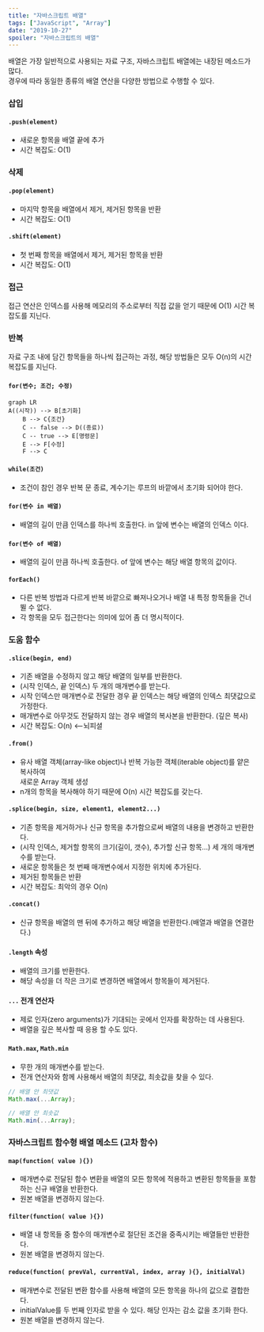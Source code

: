 ```yaml
---
title: "자바스크립트 배열"
tags: ["JavaScript", "Array"]
date: "2019-10-27"
spoiler: "자바스크립트의 배열"
---
```


배열은 가장 일반적으로 사용되는 자료 구조, 자바스크립트 배열에는 내장된 메소드가 많다.  
경우에 따라 동일한 종류의 배열 연산을 다양한 방법으로 수행할 수 있다.

### 삽입

#### `.push(element)`
  - 새로운 항목을 배열 끝에 추가
  - 시간 복잡도: O(1)

### 삭제

#### `.pop(element)`
  - 마지막 항목을 배열에서 제거, 제거된 항목을 반환
  - 시간 복잡도: O(1)

#### `.shift(element)`
  - 첫 번째 항목을 배열에서 제거, 제거된 항목을 반환
  - 시간 복잡도: O(1)

### 접근
접근 연산은 인덱스를 사용해 메모리의 주소로부터 직접 값을 얻기 때문에 O(1) 시간 복잡도를 지닌다.

### 반복
자료 구조 내에 담긴 항목들을 하나씩 접근하는 과정, 해당 방법들은 모두 O(n)의 시간 복잡도를 지닌다.


#### `for(변수; 조건; 수정)`
```mermaid
graph LR
A((시작)) --> B[초기화]
    B --> C{조건}
    C -- false --> D((종료))
    C -- true --> E[명령문] 
    E --> F[수정]
    F --> C
```

#### `while(조건)`
- 조건이 참인 경우 반복 문 종료, 계수기는 루프의 바깥에서 초기화 되어야 한다.

#### `for(변수 in 배열)`
- 배열의 길이 만큼 인덱스를 하나씩 호출한다. in 앞에 변수는 배열의 인덱스 이다.

#### `for(변수 of 배열)`
- 배열의 길이 만큼 하나씩 호출한다. of 앞에 변수는 해당 배열 항목의 값이다.

#### `forEach()`
- 다른 반복 방법과 다르게 반복 바깥으로 빠져나오거나 배열 내 특정 항목들을 건너뛸 수 없다.  
- 각 항목을 모두 접근한다는 의미에 있어 좀 더 명시적이다.



### 도움 함수  

#### `.slice(begin, end)`
- 기존 배열을 수정하지 않고 해당 배열의 일부를 반환한다.
- (시작 인덱스, 끝 인덱스) 두 개의 매개변수를 받는다.
- 시작 인덱스만 매개변수로 전달한 경우 끝 인덱스는 해당 배열의 인덱스 최댓값으로 가정한다.
- 매개변수로 아무것도 전달하지 않는 경우 배열의 복사본을 반환한다. (깊은 복사)
- 시간 복잡도: O(n)  <--뇌피셜

#### `.from()`
- 유사 배열 객체(array-like object)나 반복 가능한 객체(iterable object)를 얕은 복사하여  
새로운 Array 객체 생성
- n개의 항목을 복사해야 하기 때문에 O(n) 시간 복잡도를 갖는다.

#### `.splice(begin, size, element1, element2...)`
- 기존 항목을 제거하거나 신규 항목을 추가함으로써 배열의 내용을 변경하고 반환한다.
- (시작 인덱스, 제거할 항목의 크기(길이, 갯수), 추가할 신규 항목...) 세 개의 매개변수를 받는다.
- 새로운 항목들은 첫 번째 매개변수에서 지정한 위치에 추가된다.
- 제거된 항목들은 반환
- 시간 복잡도: 최악의 경우 O(n)

#### `.concat()`
- 신규 항목을 배열의 맨 뒤에 추가하고 해당 배열을 반환한다.(배열과 배열을 연결한다.)

#### `.length` 속성
- 배열의 크기를 반환한다.
- 해당 속성을 더 작은 크기로 변경하면 배열에서 항목들이 제거된다.

#### `...` 전개 연산자
- 제로 인자(zero arguments)가 기대되는 곳에서 인자를 확장하는 데 사용된다.
- 배열을 깊은 복사할 때 응용 할 수도 있다.

#### `Math.max`, `Math.min`
- 무한 개의 매개변수를 받는다.
- 전개 연산자와 함께 사용해서 배열의 최댓값, 최솟값을 찾을 수 있다.

```javascript
// 배열 안 최댓값
Math.max(...Array);

// 배열 안 최솟값
Math.min(...Array);
```

### 자바스크립트 함수형 배열 메소드 (고차 함수)
#### `map(function( value ){})`
- 매개변수로 전달된 함수 변환을 배열의 모든 항목에 적용하고 변환된 항목들을 포함하는 신규 배열을 반환한다.
- 원본 배열을 변경하지 않는다.

#### `filter(function( value ){})`
- 배열 내 항목들 중 함수의 매개변수로 절단된 조건을 중족시키는 배열들만 반환한다.
- 원본 배열을 변경하지 않는다.

#### `reduce(function( prevVal, currentVal, index, array ){}, initialVal)`
- 매개변수로 전달된 변환 함수를 사용해 배열의 모든 항목을 하나의 값으로 결합한다.
- initialValue를 두 번째 인자로 받을 수 있다. 해당 인자는 감소 값을 초기화 한다.
- 원본 배열을 변경하지 않는다.
